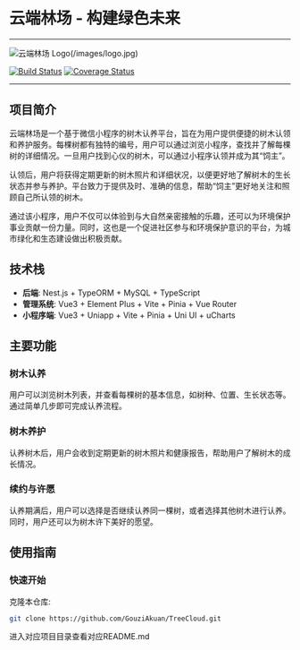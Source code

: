 # 云端林场 - 构建绿色未来

---

![云端林场 Logo]()(/images/logo.jpg)

[![Build Status](https://travis-ci.org/cloudforest/cloudforest.svg?branch=master)](https://travis-ci.org/cloudforest/cloudforest)
[![Coverage Status](https://coveralls.io/repos/github/cloudforest/cloudforest/badge.svg?branch=master)](https://coveralls.io/github/cloudforest/cloudforest?branch=master)

---

## 项目简介

云端林场是一个基于微信小程序的树木认养平台，旨在为用户提供便捷的树木认领和养护服务。每棵树都有独特的编号，用户可以通过浏览小程序，查找并了解每棵树的详细情况。一旦用户找到心仪的树木，可以通过小程序认领并成为其“饲主”。

认领后，用户将获得定期更新的树木照片和详细状况，以便更好地了解树木的生长状态并参与养护。平台致力于提供及时、准确的信息，帮助“饲主”更好地关注和照顾自己所认领的树木。

通过该小程序，用户不仅可以体验到与大自然亲密接触的乐趣，还可以为环境保护事业贡献一份力量。同时，这也是一个促进社区参与和环境保护意识的平台，为城市绿化和生态建设做出积极贡献。

## 技术栈

- **后端**: Nest.js + TypeORM + MySQL + TypeScript
- **管理系统**: Vue3 + Element Plus + Vite + Pinia + Vue Router
- **小程序端**: Vue3 + Uniapp + Vite + Pinia + Uni UI + uCharts

## 主要功能

### 树木认养

用户可以浏览树木列表，并查看每棵树的基本信息，如树种、位置、生长状态等。通过简单几步即可完成认养流程。

### 树木养护

认养树木后，用户会收到定期更新的树木照片和健康报告，帮助用户了解树木的成长情况。

### 续约与许愿

认养期满后，用户可以选择是否继续认养同一棵树，或者选择其他树木进行认养。同时，用户还可以为树木许下美好的愿望。

## 使用指南

### 快速开始

克隆本仓库:

```bash
git clone https://github.com/GouziAkuan/TreeCloud.git
```

进入对应项目目录查看对应README.md